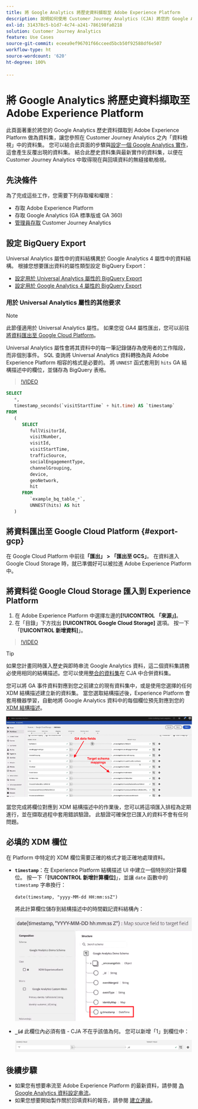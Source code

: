 ```yaml
---
title: 將 Google Analytics 將歷史資料擷取至 Adobe Experience Platform
description: 說明如何使用 Customer Journey Analytics (CJA) 將您的 Google Analytics 資料擷取至 Adobe Experience Platform。
exl-id: 314378c5-b1d7-4c74-a241-786198fa0218
solution: Customer Journey Analytics
feature: Use Cases
source-git-commit: eceea9ef96701f66cceed5bcb50f92588df6e507
workflow-type: ht
source-wordcount: '620'
ht-degree: 100%

---
```



# 將 Google Analytics 將歷史資料擷取至 Adobe Experience Platform

此頁面著重於將您的 Google Analytics 歷史資料擷取到 Adobe Experience Platform 做為資料集，讓您參照在 Customer Journey Analytics 之內「資料檢視」中的資料集。 您可以結合此頁面的步驟與[設定一個 Google Analytics 實作](streaming.md)，這會產生反覆出現的資料集。 結合此歷史資料集與最新實作的資料集，以便在 Customer Journey Analytics 中取得現在與回填資料的無縫接軌檢視。

## 先決條件

為了完成這些工作，您需要下列存取權和權限：

* 存取 Adobe Experience Platform
* 存取 Google Analytics (GA 標準版或 GA 360)
* [管理員存取](/help/admin/cja-access-control.md) Customer Journey Analytics

## 設定 BigQuery Export

Universal Analytics 屬性中的資料結構異於 Google Analytics 4 屬性中的資料結構。 根據您想要匯出資料的屬性類型設定 BigQuery Export：

* [設定用於 Universal Analytics 屬性的 BigQuery Export ](https://support.google.com/analytics/answer/3416092)
* [設定用於 Google Analytics 4 屬性的 BigQuery Export ](https://support.google.com/analytics/answer/9823238)

### 用於 Universal Analytics 屬性的其他要求

>[!NOTE]
>
>此節僅適用於 Universal Analytics 屬性。 如果您從 GA4 屬性匯出，您可以前往[將資料匯出至 Google Cloud Platform](#export-gcp)。

Universal Analytics 屬性會將其資料中的每一筆記錄儲存為使用者的工作階段，而非個別事件。 SQL 查詢將 Universal Analytics 資料轉換為與 Adobe Experience Platform 相容的格式是必要的。 將 `UNNEST` 函式套用到 `hits` GA 結構描述中的欄位，並儲存為 BigQuery 表格。

>[!VIDEO](https://video.tv.adobe.com/v/332634)

```sql
SELECT
   *,
   timestamp_seconds(`visitStartTime` + hit.time) AS `timestamp` 
FROM
   (
      SELECT
         fullVisitorId,
         visitNumber,
         visitId,
         visitStartTime,
         trafficSource,
         socialEngagementType,
         channelGrouping,
         device,
         geoNetwork,
         hit 
      FROM
         `example_bq_table_*`,
         UNNEST(hits) AS hit 
   )
```

## 將資料匯出至 Google Cloud Platform {#export-gcp}

在 Google Cloud Platform 中前往&#x200B;**「匯出」 > 「匯出至 GCS」**。 在資料進入 Google Cloud Storage 時，就已準備好可以被拉進 Adobe Experience Platform 中。

## 將資料從 Google Cloud Storage 匯入到 Experience Platform

1. 在 Adobe Experience Platform 中選擇左邊的&#x200B;**[!UICONTROL 「來源」]**。
1. 在「目錄」下方找出 **[!UICONTROL Google Cloud Storage]** 選項。 按一下「**[!UICONTROL 新增資料]**」。

>[!VIDEO](https://video.tv.adobe.com/v/332676)

>[!TIP]
>
>如果您計畫同時匯入歷史與即時串流 Google Analytics 資料，這二個資料集請務必使用相同的結構描述。您可以使用[整合的資料集](/help/connections/combined-dataset.md)在 CJA 中合併資料集。

您可以將 GA 事件資料對應到您之前建立的現有資料集中，或是使用您選擇的任何 XDM 結構描述建立新的資料集。 當您選取結構描述後，Experience Platform 會套用機器學習，自動地將 Google Analytics 資料中的每個欄位預先對應到您的 [XDM 結構描述](https://experienceleague.adobe.com/docs/experience-platform/xdm/home.html#ui)。

![結構描述對應](../assets/schema-map.png)

當您完成將欄位對應到 XDM 結構描述中的作業後，您可以將這項匯入排程為定期進行，並在擷取過程中套用錯誤驗證。 此驗證可確保您已匯入的資料不會有任何問題。

## 必填的 XDM 欄位

在 Platform 中特定的 XDM 欄位需要正確的格式才能正確地處理資料。

* **`timestamp`**：在 Experience Platform 結構描述 UI 中建立一個特別的計算欄位。 按一下「**[!UICONTROL 新增計算欄位]**」，並讓 `date` 函數中的 `timestamp` 字串換行：

   `date(timestamp, "yyyy-MM-dd HH:mm:ssZ")`

   將此計算欄位儲存到結構描述中的時間戳記資料結構內：

   ![時間戳記](../assets/timestamp.png)

* **`_id`** 此欄位內必須有值 - CJA 不在乎該值為何。 您可以新增「1」到欄位中：

   ![ID](../assets/_id.png)

## 後續步驟

* 如果您有想要串流至 Adobe Experience Platform 的最新資料，請參閱 [為 Google Analytics 資料設定串流](streaming.md)。
* 如果您想要開始製作關於回填資料的報告，請參閱 [建立連線](/help/connections/create-connection.md)。
